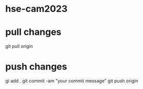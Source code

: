 # hse-cam2023

# pull changes
git pull origin

# push changes
gi add .
git commit -am "your commit message"
git push origin